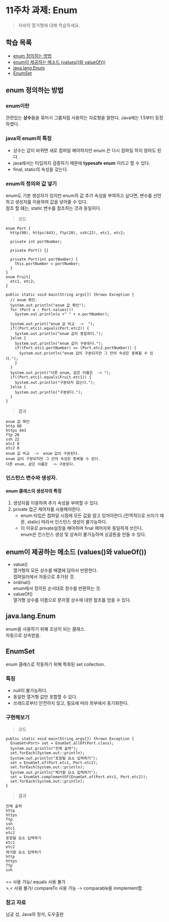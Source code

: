 # 11주차 과제: Enum 
> 자바의 열거형에 대해 학습하세요. 
## 학습 목록 
- [enum 정의하는 방법](#enum_정의하는_방법)
- [enum이 제공하는 메소드 (values()와 valueOf())](#enum이_제공하는_메소드_(values()와_valueOf()))
- [java.lang.Enum](#java.lang.Enum)
- [EnumSet](#EnumSet)

## enum 정의하는 방법
### enum이란
관련있는 **상수**들을 묶어서 그룹처럼 사용하는 자료형을 말한다.
Java에는 1.5부터 등장하였다.
### java의 enum의 특징
 - 상수는 값이 바뀌면 새로 컴파일 해야하지만 enum 은 다시 컴파일 하지 않아도 된다.
 - java에서는 타입까지 검증하기 때문에 **typesafe enum** 이라고 할 수 있다.
 - final, static의 속성을 갖는다.
### enum의 정의와 값 넣기
enum도 기본 생성자가 있지만 enum의 값 추가 속성을 부여하고 싶다면, 변수를 선언하고 생성자를 이용하여 값을 넣어줄 수 있다.  
참조 할 떄는, static 변수를 참조하는 것과 동일히다.  
> 코드
```
enum Port {
  http(80), https(443), ftp(20), ssh(22), etc1, etc2;
  
  private int portNumber;
  
  private Port() {}

  private Port(int portNumber) {
    this.portNumber = portNumber;
  }
}
enum Fruit{
  etc1, etc2;
}
```
```
public static void main(String args[]) throws Exception {
  // enum 확인.
  System.out.println("enum 값 확인");
  for (Port o : Port.values())
    System.out.println(o +" " + o.portNumber);

  System.out.print("enum 값 비교  ->  ");
  if((Port.etc1).equals(Port.etc2)) {
    System.out.println("enum 값이 동일하다.");
  }else {
    System.out.println("enum 값이 구분된다.");
    if((Port.etc1.portNumber) == (Port.etc2.portNumber)) {
      System.out.println("enum 값이 구분되지만 그 안의 속성은 중복될 수 있다.");
    }			
  }
  System.out.print("다른 enum, 같은 이름은  -> ");
  if((Port.etc1).equals(Fruit.etc1)) {
    System.out.println("구분되지 않는다.");
  }else {
    System.out.println("구분된다.");
  }
}
```
> 결과
```
enum 값 확인
http 80
https 443
ftp 20
ssh 22
etc1 0
etc2 0
enum 값 비교  ->  enum 값이 구분된다.
enum 값이 구분되지만 그 안의 속성은 중복될 수 있다.
다른 enum, 같은 이름은  -> 구분된다.
```
### 인스턴스 변수와 생성자.
#### enum 클래스의 생성자의 특징
1. 생성자를 이용하여 추가 속성을 부여할 수 있다.  
2. private 접근 제어자를 사용해야한다.
   - enum 타입은 컴파일 시점에 모든 값을 알고 있어야한다.(전역적으로 쓰이기 때문, static) 따라서 인스턴스 생성이 불가능하다.
   - 이 이유로 private설정을 해야하며 final 제어자와 동일하게 쓰인다.  
enum은 인스턴스 생성 및 상속이 불가능하며 싱글톤을 만들 수 있다.

## enum이 제공하는 메소드 (values()와 valueOf())
- value()   
열거형의 모든 상수를 배열에 담아서 반환한다.  
컴파일러에서 자동으로 추가된 것.
- ordinal()  
enum에서 정의된 순서대로 정수를 반환하는 것.  
 - valueOf()  
열거형 상수를 이름으로 문자열 상수에 대한 참조를 얻을 수 있다.
## java.lang.Enum
enum을 사용하기 위해 조상이 되는 클래스.  
자동으로 상속받음.
## EnumSet
enum 클래스로 작동하기 위해 특화된 set collection.
### 특징
- null이 불가능하다.
- 동일한 열거형 값만 포함할 수 있다.
- 쓰레드로부터 안전하지 않고, 필요에 따라 외부에서 동기화한다.
### 구현해보기
> 코드
```
public static void main(String args[]) throws Exception {
  EnumSet<Port> set = EnumSet.allOf(Port.class);
  System.out.println("전체 출력");
  set.forEach(System.out::println);
  System.out.println("포함될 요소 입력하기");
  set = EnumSet.of(Port.etc1, Port.etc2);
  set.forEach(System.out::println);
  System.out.println("제거할 요소 입력하기");
  set = EnumSet.complementOf(EnumSet.of(Port.etc1, Port.etc2));
  set.forEach(System.out::println);
}
```
> 결과
```
전체 출력
http
https
ftp
ssh
etc1
etc2
포함될 요소 입력하기
etc1
etc2
제거할 요소 입력하기
http
https
ftp
ssh
```
#### 
== 사용 가능/ equals 사용 불가  
\>,< 사용 불가/ compareTo 사용 가능 -> comparable을 inmplement함.
 
 ### 참고 자료  
  남궁 성, Java의 정석, 도우출판  
